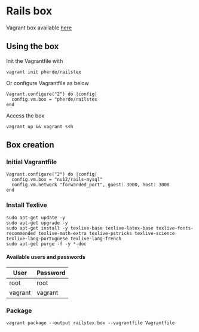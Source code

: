 # Rails box

Vagrant box available [here](https://app.vagrantup.com/pherde/)

## Using the box
Init the Vagrantfile with
```shell
vagrant init pherde/railstex
```
Or configure Vagrantfile as below
```
Vagrant.configure("2") do |config|
  config.vm.box = "pherde/railstex
end
```
Access the box
```shell
vagrant up && vagrant ssh
```

## Box creation

### Initial Vagrantfile

```
Vagrant.configure("2") do |config|
  config.vm.box = "nu12/rails-mysql"
  config.vm.network "forwarded_port", guest: 3000, host: 3000
end
```

### Install Texlive

```shell
sudo apt-get update -y
sudo apt-get upgrade -y
sudo apt-get install -y texlive-base texlive-latex-base texlive-fonts-recommended texlive-math-extra texlive-pstricks texlive-science texlive-lang-portuguese texlive-lang-french 
sudo apt-get purge -f -y *-doc
```

#### Available users and passwords
User | Password
--- | ---
root | root
vagrant | vagrant


### Package

```shell
vagrant package --output railstex.box --vagrantfile Vagrantfile
```
